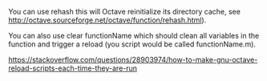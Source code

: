 You can use rehash this will Octave reinitialize its directory cache, see http://octave.sourceforge.net/octave/function/rehash.html).You can also use clear functionName which should clean all variables in the function and trigger a reload (you script would be called functionName.m).https://stackoverflow.com/questions/28903974/how-to-make-gnu-octave-reload-scripts-each-time-they-are-run
